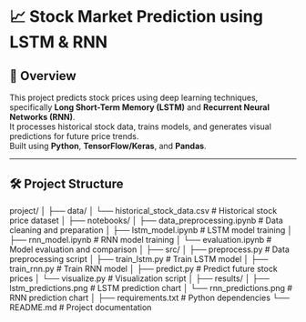 # 📈 Stock Market Prediction using LSTM & RNN

## 📌 Overview
This project predicts stock prices using deep learning techniques, specifically **Long Short-Term Memory (LSTM)** and **Recurrent Neural Networks (RNN)**.  
It processes historical stock data, trains models, and generates visual predictions for future price trends.  
Built using **Python**, **TensorFlow/Keras**, and **Pandas**.

---

## 🛠️ Project Structure
project/
│
├── data/
│ └── historical_stock_data.csv # Historical stock price dataset
│
├── notebooks/
│ ├── data_preprocessing.ipynb # Data cleaning and preparation
│ ├── lstm_model.ipynb # LSTM model training
│ ├── rnn_model.ipynb # RNN model training
│ └── evaluation.ipynb # Model evaluation and comparison
│
├── src/
│ ├── preprocess.py # Data preprocessing script
│ ├── train_lstm.py # Train LSTM model
│ ├── train_rnn.py # Train RNN model
│ ├── predict.py # Predict future stock prices
│ └── visualize.py # Visualization script
│
├── results/
│ ├── lstm_predictions.png # LSTM prediction chart
│ └── rnn_predictions.png # RNN prediction chart
│
├── requirements.txt # Python dependencies
└── README.md # Project documentation

